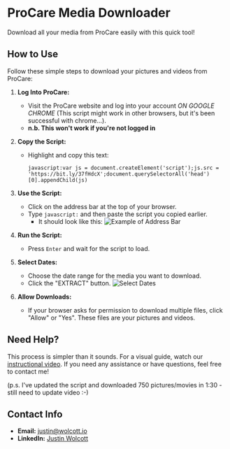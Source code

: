 # ProCare Media Downloader

Download all your media from ProCare easily with this quick tool!

## How to Use

Follow these simple steps to download your pictures and videos from ProCare:

1. **Log Into ProCare:**
   - Visit the ProCare website and log into your account *ON GOOGLE CHROME* (This script might work in other browsers, but it's been successful with chrome...).
   - **n.b. This won't work if you're not logged in**

2. **Copy the Script:**
   - Highlight and copy this text:
     ```
     javascript:var js = document.createElement('script');js.src = 'https://bit.ly/37fHdcX';document.querySelectorAll('head')[0].appendChild(js)
     ```

3. **Use the Script:**
   - Click on the address bar at the top of your browser.
   - Type `javascript:` and then paste the script you copied earlier.
     - It should look like this:
       ![Example of Address Bar](https://user-images.githubusercontent.com/2482935/128072390-fa9d551c-0caf-4c0e-81f1-3179248ab639.png)

4. **Run the Script:**
   - Press `Enter` and wait for the script to load.

5. **Select Dates:**
   - Choose the date range for the media you want to download.
   - Click the "EXTRACT" button.
     ![Select Dates](https://user-images.githubusercontent.com/2482935/128072694-a557e95a-39b4-40eb-9669-31c742414bff.png)

6. **Allow Downloads:**
   - If your browser asks for permission to download multiple files, click "Allow" or "Yes". These files are your pictures and videos.

## Need Help?

This process is simpler than it sounds. For a visual guide, watch our [instructional video](https://youtu.be/yoTPQEt3OqI). If you need any assistance or have questions, feel free to contact me!

(p.s. I've updated the script and downloaded 750 pictures/movies in 1:30 - still need to update video :-)

## Contact Info

- **Email:** [justin@wolcott.io](mailto:justin@wolcott.io)
- **LinkedIn:** [Justin Wolcott](https://www.linkedin.com/in/justinwwolcott/)

